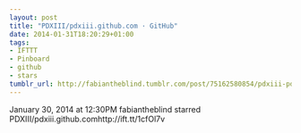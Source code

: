 ```yaml
---
layout: post
title: "PDXIII/pdxiii.github.com · GitHub"
date: 2014-01-31T18:20:29+01:00
tags:
- IFTTT
- Pinboard
- github
- stars
tumblr_url: http://fabiantheblind.tumblr.com/post/75162580854/pdxiii-pdxiii-github-com-github
---
```

January 30, 2014 at 12:30PM
fabiantheblind starred PDXIII/pdxiii.github.comhttp://ift.tt/1cfOl7v
